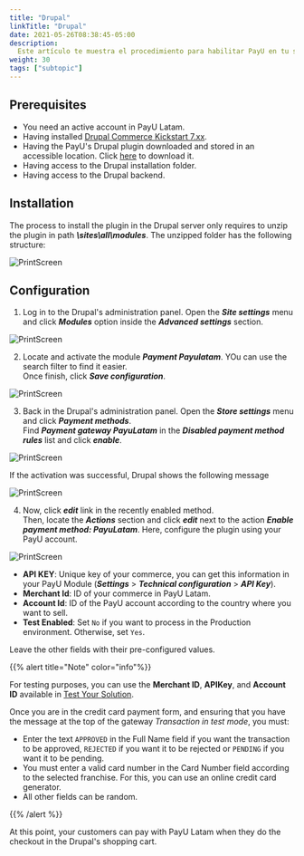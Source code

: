 ```yaml
---
title: "Drupal"
linkTitle: "Drupal"
date: 2021-05-26T08:38:45-05:00
description:
  Este artículo te muestra el procedimiento para habilitar PayU en tu sitio web de Drupal.
weight: 30
tags: ["subtopic"]
---
```


## Prerequisites
* You need an active account in PayU Latam.
* Having installed [Drupal Commerce Kickstart 7.xx](https://www.drupal.org/project/commerce_kickstart).
* Having the PayU's Drupal plugin downloaded and stored in an accessible location. Click [here](http://developers.payulatam.com/plugins/commerce_payulatam_1.0.zip) to download it.
* Having access to the Drupal installation folder.
* Having access to the Drupal backend.

## Installation
The process to install the plugin in the Drupal server only requires to unzip the plugin in path ***\sites\all\modules***. The unzipped folder has the following structure:

![PrintScreen](/assets/Drupal/Drupal_01.png)

## Configuration
1. Log in to the Drupal's administration panel. Open the _**Site settings**_ menu and click _**Modules**_ option inside the _**Advanced settings**_ section.

![PrintScreen](/assets/Drupal/Drupal_02.png)

2. Locate and activate the module _**Payment Payulatam**_. YOu can use the search filter to find it easier.<br>
Once finish, click _**Save configuration**_.

![PrintScreen](/assets/Drupal/Drupal_03.png)

3. Back in the Drupal's administration panel. Open the _**Store settings**_ menu and click _**Payment methods**_.<br>
Find _**Payment gateway PayuLatam**_ in the _**Disabled payment method rules**_ list and click _**enable**_.

![PrintScreen](/assets/Drupal/Drupal_04.png)

If the activation was successful, Drupal shows the following message

![PrintScreen](/assets/Drupal/Drupal_05.png)

4. Now, click _**edit**_ link in the recently enabled method.<br>
Then, locate the _**Actions**_ section and click _**edit**_ next to the action _**Enable payment method: PayuLatam**_. Here, configure the plugin using your PayU account.

![PrintScreen](/assets/Drupal/Drupal_06.png)

* **API KEY**: Unique key of your commerce, you can get this information in your PayU Module (**_Settings_** > **_Technical configuration_** > **_API Key_**).
* **Merchant Id**: ID of your commerce in PayU Latam.
* **Account Id**: ID of the PayU account according to the country where you want to sell.
* **Test Enabled**: Set ```No``` if you want to process in the Production environment. Otherwise, set ```Yes```.

Leave the other fields with their pre-configured values.

{{% alert title="Note" color="info"%}}

For testing purposes, you can use the **Merchant ID**, **APIKey**, and **Account ID** available in [Test Your Solution](../../getting-started/test-your-solution.html).

Once you are in the credit card payment form, and ensuring that you have the message at the top of the gateway _Transaction in test mode_, you must:

* Enter the text ```APPROVED``` in the Full Name field if you want the transaction to be approved, ```REJECTED``` if you want it to be rejected or ```PENDING``` if you want it to be pending.
* You must enter a valid card number in the Card Number field according to the selected franchise. For this, you can use an online credit card generator.
* All other fields can be random.

{{% /alert %}}  

At this point, your customers can pay with PayU Latam when they do the checkout in the Drupal's shopping cart. 

